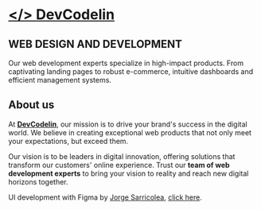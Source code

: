 # [</> DevCodelin](https://devcodelin.com)

## WEB DESIGN AND DEVELOPMENT
Our web development experts specialize in high-impact products. From captivating landing pages to robust e-commerce, intuitive dashboards and efficient management systems.

## About us
At **[DevCodelin](https://devcodelin.com)**, our mission is to drive your brand's success in the digital world. We believe in creating exceptional web products that not only meet your expectations, but exceed them.

Our vision is to be leaders in digital innovation, offering solutions that transform our customers' online experience. Trust our **team of web development experts** to bring your vision to reality and reach new digital horizons together.

UI development with Figma by [Jorge Sarricolea](https://jorgesarricolea.com), [click here](https://www.figma.com/file/CO9QqTKx1VAsXDYaeC8pi0/DevCodelin?type=design&node-id=0%3A1&mode=design&t=6HDkKRX5yfxbugd3-1).
